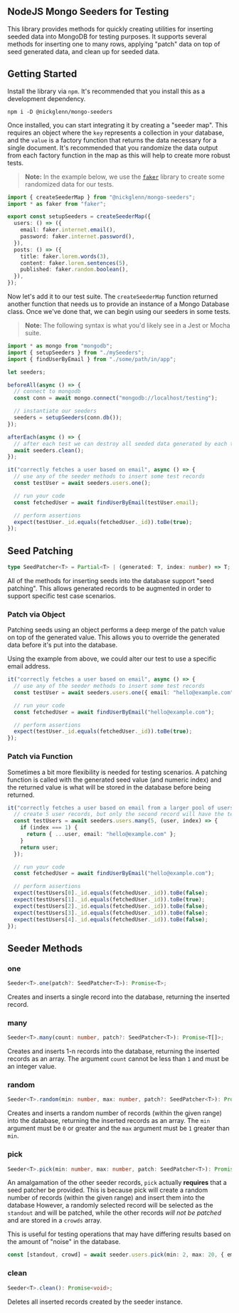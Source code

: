 ## NodeJS Mongo Seeders for Testing

This library provides methods for quickly creating utilities for inserting seeded data into MongoDB for testing purposes. It supports several methods for inserting one to many rows, applying "patch" data on top of seed generated data, and clean up for seeded data.

## Getting Started

Install the library via `npm`. It's recommended that you install this as a development dependency.

```
npm i -D @nickglenn/mongo-seeders
```

Once installed, you can start integrating it by creating a "seeder map". This requires an object where the `key` represents a collection in your database, and the `value` is a factory function that returns the data necessary for a single document. It's recommended that you randomize the data output from each factory function in the map as this will help to create more robust tests.

> **Note:** In the example below, we use the [`faker`](https://www.npmjs.com/package/faker) library to create some randomized data for our tests.

```ts
import { createSeederMap } from "@nickglenn/mongo-seeders";
import * as faker from "faker";

export const setupSeeders = createSeederMap({
  users: () => ({
    email: faker.internet.email(),
    password: faker.internet.password(),
  }),
  posts: () => ({
    title: faker.lorem.words(3),
    content: faker.lorem.sentences(5),
    published: faker.random.boolean(),
  }),
});
```

Now let's add it to our test suite. The `createSeederMap` function returned another function that needs us to provide an instance of a Mongo Database class. Once we've done that, we can begin using our seeders in some tests.

> **Note:** The following syntax is what you'd likely see in a Jest or Mocha suite.

```ts
import * as mongo from "mongodb";
import { setupSeeders } from "./mySeeders";
import { findUserByEmail } from "./some/path/in/app";

let seeders;

beforeAll(async () => {
  // connect to mongodb
  const conn = await mongo.connect("mongodb://localhost/testing");

  // instantiate our seeders
  seeders = setupSeeders(conn.db());
});

afterEach(async () => {
  // after each test we can destroy all seeded data generated by each test
  await seeders.clean();
});

it("correctly fetches a user based on email", async () => {
  // use any of the seeder methods to insert some test records
  const testUser = await seeders.users.one();

  // run your code
  const fetchedUser = await findUserByEmail(testUser.email);

  // perform assertions
  expect(testUser._id.equals(fetchedUser._id)).toBe(true);
});
```

## Seed Patching

```ts
type SeedPatcher<T> = Partial<T> | (generated: T, index: number) => T;
```

All of the methods for inserting seeds into the database support "seed patching". This allows generated records to be augmented in order to support specific test case scenarios.

### Patch via Object

Patching seeds using an object performs a deep merge of the patch value on top of the generated value. This allows you to override the generated data before it's put into the database.

Using the example from above, we could alter our test to use a specific email address.

```ts
it("correctly fetches a user based on email", async () => {
  // use any of the seeder methods to insert some test records
  const testUser = await seeders.users.one({ email: "hello@example.com" });

  // run your code
  const fetchedUser = await findUserByEmail("hello@example.com");

  // perform assertions
  expect(testUser._id.equals(fetchedUser._id)).toBe(true);
});
```

### Patch via Function

Sometimes a bit more flexibility is needed for testing scenarios. A patching function is called with the generated seed value (and numeric index) and the returned value is what will be stored in the database before being returned.

```ts
it("correctly fetches a user based on email from a larger pool of users", async () => {
  // create 5 user records, but only the second record will have the test email
  const testUsers = await seeders.users.many(5, (user, index) => {
    if (index === 1) {
      return { ...user, email: "hello@example.com" };
    }
    return user;
  });

  // run your code
  const fetchedUser = await findUserByEmail("hello@example.com");

  // perform assertions
  expect(testUsers[0]._id.equals(fetchedUser._id)).toBe(false);
  expect(testUsers[1]._id.equals(fetchedUser._id)).toBe(true);
  expect(testUsers[2]._id.equals(fetchedUser._id)).toBe(false);
  expect(testUsers[3]._id.equals(fetchedUser._id)).toBe(false);
  expect(testUsers[4]._id.equals(fetchedUser._id)).toBe(false);
});
```

## Seeder Methods

### one

```ts
Seeder<T>.one(patch?: SeedPatcher<T>): Promise<T>;
```

Creates and inserts a single record into the database, returning the inserted record.

### many

```ts
Seeder<T>.many(count: number, patch?: SeedPatcher<T>): Promise<T[]>;
```

Creates and inserts 1-n records into the database, returning the inserted records as an array. The argument `count` cannot be less than `1` and must be an integer value.

### random

```ts
Seeder<T>.random(min: number, max: number, patch?: SeedPatcher<T>): Promise<T[]>;
```

Creates and inserts a random number of records (within the given range) into the database, returning the inserted records as an array. The `min` argument must be `0` or greater and the `max` argument must be `1` greater than `min`.

### pick

```ts
Seeder<T>.pick(min: number, max: number, patch: SeedPatcher<T>): Promise<[ T, T[] ]>;
```

An amalgamation of the other seeder records, `pick` actually **requires** that a seed patcher be provided. This is because pick will create a random number of records (within the given range) and insert them into the database However, a randomly selected record will be selected as the `standout` and will be patched, while the other records _will not be patched_ and are stored in a `crowds` array.

This is useful for testing operations that may have differing results based on the amount of "noise" in the database.

```ts
const [standout, crowd] = await seeder.users.pick(min: 2, max: 20, { email: "standout@example.com" });
```

### clean

```ts
Seeder<T>.clean(): Promise<void>;
```

Deletes all inserted records created by the seeder instance.